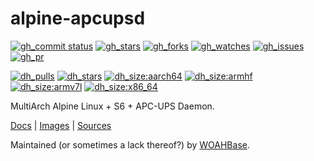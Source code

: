 # alpine-apcupsd

[![gh_commit status][201]][151]
[![gh_stars][202]][152]
[![gh_forks][203]][153]
[![gh_watches][204]][154]
[![gh_issues][211]][161]
[![gh_pr][212]][162]

[![dh_pulls][205]][155]
[![dh_stars][206]][156]
[![dh_size:aarch64][208]][158]
[![dh_size:armhf][210]][160]
[![dh_size:armv7l][209]][159]
[![dh_size:x86_64][207]][157]

MultiArch Alpine Linux + S6 + APC-UPS Daemon.

[Docs][112] | [Images][155] | [Sources][151]

Maintained (or sometimes a lack thereof?) by [WOAHBase][110].

[110]: https://woahbase.online/
[112]: https://woahbase.online/images/alpine-apcupsd/

[151]: https://github.com/woahbase/alpine-apcupsd
[152]: https://github.com/woahbase/alpine-apcupsd/stargazers
[153]: https://github.com/woahbase/alpine-apcupsd/network/members
[154]: https://github.com/woahbase/alpine-apcupsd/watchers
[155]: https://hub.docker.com/r/woahbase/alpine-apcupsd
[156]: https://hub.docker.com/r/woahbase/alpine-apcupsd
[157]: https://hub.docker.com/r/woahbase/alpine-apcupsd/tags?name=x86_64&ordering=last_updated
[158]: https://hub.docker.com/r/woahbase/alpine-apcupsd/tags?name=aarch64&ordering=last_updated
[159]: https://hub.docker.com/r/woahbase/alpine-apcupsd/tags?name=armv7l&ordering=last_updated
[160]: https://hub.docker.com/r/woahbase/alpine-apcupsd/tags?name=armhf&ordering=last_updated
[161]: https://github.com/woahbase/alpine-apcupsd/issues
[162]: https://github.com/woahbase/alpine-apcupsd/pulls

[201]: https://img.shields.io/github/last-commit/woahbase/alpine-apcupsd?color=brightgreen&style=flat-square&logo=github
[202]: https://img.shields.io/github/stars/woahbase/alpine-apcupsd?color=brightgreen&style=flat-square&logo=github
[203]: https://img.shields.io/github/forks/woahbase/alpine-apcupsd?color=brightgreen&style=flat-square&logo=github
[204]: https://img.shields.io/github/watchers/woahbase/alpine-apcupsd?color=brightgreen&style=flat-square&logo=github
[205]: https://img.shields.io/docker/pulls/woahbase/alpine-apcupsd?color=brightgreen&style=flat-square&logo=docker&label=pulls
[206]: https://img.shields.io/docker/stars/woahbase/alpine-apcupsd?color=brightgreen&style=flat-square&logo=docker&label=stars
[207]: https://img.shields.io/docker/image-size/woahbase/alpine-apcupsd/x86_64?label=x86_64&color=brightgreen&style=flat-square&logo=docker
[208]: https://img.shields.io/docker/image-size/woahbase/alpine-apcupsd/aarch64?label=aarch64&color=brightgreen&style=flat-square&logo=docker
[209]: https://img.shields.io/docker/image-size/woahbase/alpine-apcupsd/armv7l?label=armv7l&color=brightgreen&style=flat-square&logo=docker
[210]: https://img.shields.io/docker/image-size/woahbase/alpine-apcupsd/armhf?label=armhf&color=brightgreen&style=flat-square&logo=docker
[211]: https://img.shields.io/github/issues/woahbase/alpine-apcupsd?color=brightgreen&style=flat-square&logo=github
[212]: https://img.shields.io/github/issues-pr/woahbase/alpine-apcupsd?color=brightgreen&style=flat-square&logo=github
